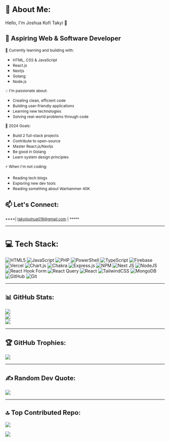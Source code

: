 # <span style="font-size: 24px;">💫 About Me:</span>
<span style="font-size: 14px;">Hello, I'm Joshua Kofi Takyi 👋</span>

## <span style="font-size: 20px;">🚀 Aspiring Web & Software Developer</span>
<span style="font-size: 12px;">🌱 Currently learning and building with:</span>
- <span style="font-size: 12px;">HTML, CSS & JavaScript</span>
- <span style="font-size: 12px;">React.js</span>
- <span style="font-size: 12px;">Nextjs</span>
- <span style="font-size: 12px;">Golang</span>
- <span style="font-size: 12px;">Node.js</span>

<span style="font-size: 12px;">💡 I'm passionate about:</span>
- <span style="font-size: 12px;">Creating clean, efficient code</span>
- <span style="font-size: 12px;">Building user-friendly applications</span>
- <span style="font-size: 12px;">Learning new technologies</span>
- <span style="font-size: 12px;">Solving real-world problems through code</span>

<span style="font-size: 12px;">🎯 2024 Goals:</span>
- <span style="font-size: 12px;">Build 2 full-stack projects</span>
- <span style="font-size: 12px;">Contribute to open-source</span>
- <span style="font-size: 12px;">Master React.js/Nextjs</span>
- <span style="font-size: 12px;">Be good in Golang</span>
- <span style="font-size: 12px;">Learn system design principles</span>

<span style="font-size: 12px;">⚡ When I'm not coding:</span>
- <span style="font-size: 12px;">Reading tech blogs</span>
- <span style="font-size: 12px;">Exploring new dev tools</span>
- <span style="font-size: 12px;">Reading something about Warhammer 40K</span>

## <span style="font-size: 20px;">📫 Let's Connect:</span>
<span style="font-size: 12px;">****| takyijoshua019@gmail.com | *****</span>

---

# <span style="font-size: 24px;">💻 Tech Stack:</span>
![HTML5](https://img.shields.io/badge/html5-%23E34F26.svg?style=for-the-badge&logo=html5&logoColor=white) 
![JavaScript](https://img.shields.io/badge/javascript-%23323330.svg?style=for-the-badge&logo=javascript&logoColor=%23F7DF1E) 
![PHP](https://img.shields.io/badge/php-%23777BB4.svg?style=for-the-badge&logo=php&logoColor=white) 
![PowerShell](https://img.shields.io/badge/PowerShell-%235391FE.svg?style=for-the-badge&logo=powershell&logoColor=white) 
![TypeScript](https://img.shields.io/badge/typescript-%23007ACC.svg?style=for-the-badge&logo=typescript&logoColor=white) 
![Firebase](https://img.shields.io/badge/firebase-%23039BE5.svg?style=for-the-badge&logo=firebase) 
![Vercel](https://img.shields.io/badge/vercel-%23000000.svg?style=for-the-badge&logo=vercel&logoColor=white) 
![Chart.js](https://img.shields.io/badge/chart.js-F5788D.svg?style=for-the-badge&logo=chart.js&logoColor=white) 
![Chakra](https://img.shields.io/badge/chakra-%234ED1C5.svg?style=for-the-badge&logo=chakraui&logoColor=white) 
![Express.js](https://img.shields.io/badge/express.js-%23404d59.svg?style=for-the-badge&logo=express&logoColor=%2361DAFB) 
![NPM](https://img.shields.io/badge/NPM-%23CB3837.svg?style=for-the-badge&logo=npm&logoColor=white) 
![Next JS](https://img.shields.io/badge/Next-black?style=for-the-badge&logo=next.js&logoColor=white) 
![NodeJS](https://img.shields.io/badge/node.js-6DA55F?style=for-the-badge&logo=node.js&logoColor=white) 
![React Hook Form](https://img.shields.io/badge/React%20Hook%20Form-%23EC5990.svg?style=for-the-badge&logo=reacthookform&logoColor=white) 
![React Query](https://img.shields.io/badge/-React%20Query-FF4154?style=for-the-badge&logo=react%20query&logoColor=white) 
![React](https://img.shields.io/badge/react-%2320232a.svg?style=for-the-badge&logo=react&logoColor=%2361DAFB) 
![TailwindCSS](https://img.shields.io/badge/tailwindcss-%2338B2AC.svg?style=for-the-badge&logo=tailwind-css&logoColor=white) 
![MongoDB](https://img.shields.io/badge/MongoDB-%234ea94b.svg?style=for-the-badge&logo=mongodb&logoColor=white) 
![GitHub](https://img.shields.io/badge/github-%23121011.svg?style=for-the-badge&logo=github&logoColor=white) 
![Git](https://img.shields.io/badge/git-%23F05033.svg?style=for-the-badge&logo=git&logoColor=white)

---

## <span style="font-size: 20px;">📊 GitHub Stats:</span>
![](https://github-readme-stats.vercel.app/api?username=Joshua-takyi&theme=dark&hide_border=false&include_all_commits=false&count_private=false)<br/>
![](https://github-readme-streak-stats.herokuapp.com/?user=Joshua-takyi&theme=dark&hide_border=false)<br/>
![](https://github-readme-stats.vercel.app/api/top-langs/?username=Joshua-takyi&theme=dark&hide_border=false&include_all_commits=false&count_private=false&layout=compact)

---

## <span style="font-size: 20px;">🏆 GitHub Trophies:</span>
![](https://github-profile-trophy.vercel.app/?username=Joshua-takyi&theme=default&no-frame=true&no-bg=true&margin-w=4)

---

## <span style="font-size: 20px;">✍️ Random Dev Quote:</span>
![](https://quotes-github-readme.vercel.app/api?type=horizontal&theme=tokyonight)

---

## <span style="font-size: 20px;">🔝 Top Contributed Repo:</span>
![](https://github-contributor-stats.vercel.app/api?username=Joshua-takyi&limit=5&theme=dark&combine_all_yearly_contributions=true)

[![](https://visitcount.itsvg.in/api?id=Joshua-takyi&icon=0&color=0)](https://visitcount.itsvg.in)
